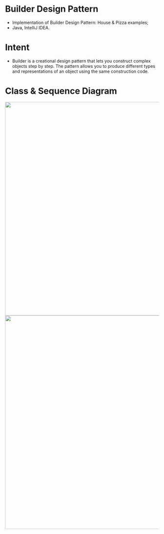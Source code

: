 # Builder Design Pattern
- Implementation of Builder Design Pattern: House & Pizza examples;
- Java, IntelliJ IDEA.
# Intent
- Builder is a creational design pattern that lets you construct complex objects step by step.
The pattern allows you to produce different types and representations of an object using the same construction code.

# Class & Sequence Diagram
<img src="https://user-images.githubusercontent.com/83454633/233313552-bc2d95f1-56b9-4352-b04d-04e6747f9481.jpeg" width="700">
<img src="https://user-images.githubusercontent.com/83454633/233313774-088c1078-0140-4cca-96cd-8b3e7f4de3e8.jpeg" width="700">

